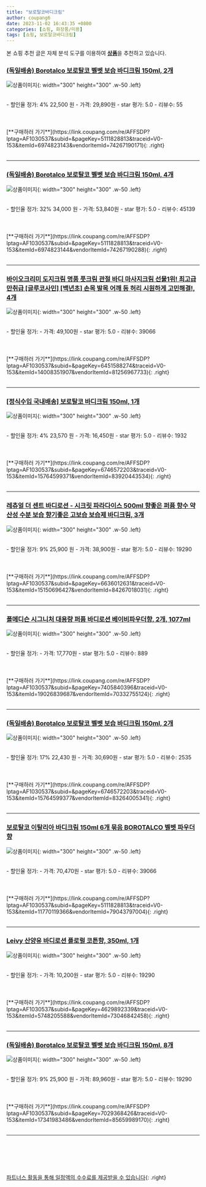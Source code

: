 ```yaml
---
title: "보로탈코바디크림"
author: coupang6
date: 2023-11-02 16:43:35 +0800
categories: [쇼핑, 화장품/미용]
tags: [쇼핑, 보로탈코바디크림]
---
```


본 쇼핑 추천 글은 자체 분석 도구를 이용하여 [**상품**](https://link.coupang.com/a/bao1ui)을 추천하고 있습니다.

### [(독일배송) Borotalco 보로탈코 벨벳 보습 바디크림 150ml, 2개](https://link.coupang.com/re/AFFSDP?lptag=AF1030537&subid=&pageKey=5111828813&traceid=V0-153&itemId=6974823143&vendorItemId=74267190171)

![상품이미지](https://thumbnail9.coupangcdn.com/thumbnails/remote/230x230ex/image/vendor_inventory/9959/6446b9b643fc0dd6693e62016975a88888230ac4a550c7a5e1a0b3bf3b06.jpg){: width="300" height="300" .w-50 .left}


<br>
- 할인율 정가: 4%  22,500   원
- 가격: 29,890원
- star 평가: 5.0
- 리뷰수: 55
<br>
<br>
<br>
<br>
[**구매하러 가기**](https://link.coupang.com/re/AFFSDP?lptag=AF1030537&subid=&pageKey=5111828813&traceid=V0-153&itemId=6974823143&vendorItemId=74267190171){: .right}
<br>
<br>

---

### [(독일배송) Borotalco 보로탈코 벨벳 보습 바디크림 150ml, 4개](https://link.coupang.com/re/AFFSDP?lptag=AF1030537&subid=&pageKey=5111828813&traceid=V0-153&itemId=6974823144&vendorItemId=74267190288)

![상품이미지](https://thumbnail9.coupangcdn.com/thumbnails/remote/230x230ex/image/vendor_inventory/5f6b/5100b43b3f80963d93fbb33f00d52395985231ece853b306672bb038453d.jpg){: width="300" height="300" .w-50 .left}


<br>
- 할인율 정가: 32%  34,000   원
- 가격: 53,840원
- star 평가: 5.0
- 리뷰수: 45139
<br>
<br>
<br>
<br>
[**구매하러 가기**](https://link.coupang.com/re/AFFSDP?lptag=AF1030537&subid=&pageKey=5111828813&traceid=V0-153&itemId=6974823144&vendorItemId=74267190288){: .right}
<br>
<br>

---

### [바이오크리미 도지크림 명품 풋크림 관절 바디 마사지크림 선물1위! 최고급만취급 [글루코사민] [백년초] 손목 발목 어깨 등 허리 시원하게 고민해결!, 4개](https://link.coupang.com/re/AFFSDP?lptag=AF1030537&subid=&pageKey=6451588274&traceid=V0-153&itemId=14008351907&vendorItemId=81256967733)

![상품이미지](https://thumbnail6.coupangcdn.com/thumbnails/remote/230x230ex/image/vendor_inventory/d789/783a83884b95a6b624db4d5ccc4feecc87a71bfcaa0ea4179158e6e35906.jpg){: width="300" height="300" .w-50 .left}


<br>
- 할인율 정가: 
- 가격: 49,100원
- star 평가: 5.0
- 리뷰수: 39066
<br>
<br>
<br>
<br>
[**구매하러 가기**](https://link.coupang.com/re/AFFSDP?lptag=AF1030537&subid=&pageKey=6451588274&traceid=V0-153&itemId=14008351907&vendorItemId=81256967733){: .right}
<br>
<br>

---

### [[정식수입 국내배송] 보로탈코 바디크림 150ml, 1개](https://link.coupang.com/re/AFFSDP?lptag=AF1030537&subid=&pageKey=6746572203&traceid=V0-153&itemId=15764599371&vendorItemId=83920443534)

![상품이미지](https://thumbnail6.coupangcdn.com/thumbnails/remote/230x230ex/image/vendor_inventory/806d/595ccab5c1401a25ccb1ea3c47b6666fbc65356fec7f255ecd689d75c527.jpg){: width="300" height="300" .w-50 .left}


<br>
- 할인율 정가: 4%  23,570   원
- 가격: 16,450원
- star 평가: 5.0
- 리뷰수: 1932
<br>
<br>
<br>
<br>
[**구매하러 가기**](https://link.coupang.com/re/AFFSDP?lptag=AF1030537&subid=&pageKey=6746572203&traceid=V0-153&itemId=15764599371&vendorItemId=83920443534){: .right}
<br>
<br>

---

### [레츄얼 더 센트 바디로션 - 시크릿 파라다이스 500ml 향좋은 퍼퓸 향수 약산성 수분 보습 향기좋은 고보습 보습제 바디크림, 3개](https://link.coupang.com/re/AFFSDP?lptag=AF1030537&subid=&pageKey=6636012631&traceid=V0-153&itemId=15150696427&vendorItemId=84267018031)

![상품이미지](https://thumbnail9.coupangcdn.com/thumbnails/remote/230x230ex/image/vendor_inventory/0e9b/46646e6d7fa8da44adabfb093057e241c1101b1de8d1d886013475aeeb2d.png){: width="300" height="300" .w-50 .left}


<br>
- 할인율 정가: 9%  25,900   원
- 가격: 38,900원
- star 평가: 5.0
- 리뷰수: 19290
<br>
<br>
<br>
<br>
[**구매하러 가기**](https://link.coupang.com/re/AFFSDP?lptag=AF1030537&subid=&pageKey=6636012631&traceid=V0-153&itemId=15150696427&vendorItemId=84267018031){: .right}
<br>
<br>

---

### [폴메디슨 시그니처 대용량 퍼퓸 바디로션 베이비파우더향, 2개, 1077ml](https://link.coupang.com/re/AFFSDP?lptag=AF1030537&subid=&pageKey=7405840396&traceid=V0-153&itemId=19026839687&vendorItemId=70332755124)

![상품이미지](https://thumbnail7.coupangcdn.com/thumbnails/remote/230x230ex/image/retail/images/665330535449461-a39f92d3-2842-426e-9d45-91c8a9ed1a19.jpg){: width="300" height="300" .w-50 .left}


<br>
- 할인율 정가: 
- 가격: 17,770원
- star 평가: 5.0
- 리뷰수: 889
<br>
<br>
<br>
<br>
[**구매하러 가기**](https://link.coupang.com/re/AFFSDP?lptag=AF1030537&subid=&pageKey=7405840396&traceid=V0-153&itemId=19026839687&vendorItemId=70332755124){: .right}
<br>
<br>

---

### [(독일배송) Borotalco 보로탈코 벨벳 보습 바디크림 150ml, 2개](https://link.coupang.com/re/AFFSDP?lptag=AF1030537&subid=&pageKey=6746572203&traceid=V0-153&itemId=15764599377&vendorItemId=83264005341)

![상품이미지](https://thumbnail6.coupangcdn.com/thumbnails/remote/230x230ex/image/vendor_inventory/a719/10269019fe1882cbeeebe5e07ce7edd540a2d1385aa7315ae726f2f55b1e.jpg){: width="300" height="300" .w-50 .left}


<br>
- 할인율 정가: 17%  22,430   원
- 가격: 30,690원
- star 평가: 5.0
- 리뷰수: 2535
<br>
<br>
<br>
<br>
[**구매하러 가기**](https://link.coupang.com/re/AFFSDP?lptag=AF1030537&subid=&pageKey=6746572203&traceid=V0-153&itemId=15764599377&vendorItemId=83264005341){: .right}
<br>
<br>

---

### [보로탈코 이탈리아 바디크림 150ml 6개 묶음 BOROTALCO 벨벳 파우더향](https://link.coupang.com/re/AFFSDP?lptag=AF1030537&subid=&pageKey=5111828813&traceid=V0-153&itemId=11770119366&vendorItemId=79043797004)

![상품이미지](https://thumbnail10.coupangcdn.com/thumbnails/remote/230x230ex/image/vendor_inventory/6eba/0d5255ea9088912fd2109882b61f2fd5dd1543815cf6915ac04ddec880ed.jpg){: width="300" height="300" .w-50 .left}


<br>
- 할인율 정가: 
- 가격: 70,470원
- star 평가: 5.0
- 리뷰수: 39066
<br>
<br>
<br>
<br>
[**구매하러 가기**](https://link.coupang.com/re/AFFSDP?lptag=AF1030537&subid=&pageKey=5111828813&traceid=V0-153&itemId=11770119366&vendorItemId=79043797004){: .right}
<br>
<br>

---

### [Leivy 산양유 바디로션 플로럴 코튼향, 350ml, 1개](https://link.coupang.com/re/AFFSDP?lptag=AF1030537&subid=&pageKey=4629892339&traceid=V0-153&itemId=5748205588&vendorItemId=73046842458)

![상품이미지](https://thumbnail7.coupangcdn.com/thumbnails/remote/230x230ex/image/retail/images/1410789063338249-00ccf9e6-2ff4-41e3-b6d9-b60b031a5d63.jpg){: width="300" height="300" .w-50 .left}


<br>
- 할인율 정가: 
- 가격: 10,200원
- star 평가: 5.0
- 리뷰수: 19290
<br>
<br>
<br>
<br>
[**구매하러 가기**](https://link.coupang.com/re/AFFSDP?lptag=AF1030537&subid=&pageKey=4629892339&traceid=V0-153&itemId=5748205588&vendorItemId=73046842458){: .right}
<br>
<br>

---

### [(독일배송) Borotalco 보로탈코 벨벳 보습 바디크림 150ml, 8개](https://link.coupang.com/re/AFFSDP?lptag=AF1030537&subid=&pageKey=7029368426&traceid=V0-153&itemId=17341983486&vendorItemId=85659989170)

![상품이미지](https://thumbnail6.coupangcdn.com/thumbnails/remote/230x230ex/image/vendor_inventory/99f2/86aa63bc42421e41fa31e67046f7923b23edb9070ffdb10e114361dbeefc.jpg){: width="300" height="300" .w-50 .left}


<br>
- 할인율 정가: 9%  25,900   원
- 가격: 89,960원
- star 평가: 5.0
- 리뷰수: 19290
<br>
<br>
<br>
<br>
[**구매하러 가기**](https://link.coupang.com/re/AFFSDP?lptag=AF1030537&subid=&pageKey=7029368426&traceid=V0-153&itemId=17341983486&vendorItemId=85659989170){: .right}
<br>
<br>

---
<br><br><br><br><br> [파트너스 활동을 통해 일정액의 수수료를 제공받을 수 있습니다](https://link.coupang.com/a/bao1ui){: .right}